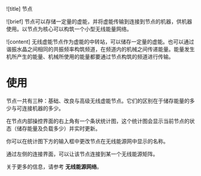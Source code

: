 ![title]
节点

![brief]
节点可以存储一定量的虚能，并将虚能传输到连接到节点的机器，供机器使用。以节点为核心可以构筑一个小型无线能量网络。

![content]
无线虚能节点作为虚能的中转站，可以储存一定量的虚能。也可以通过谐振水晶之间相同的共振频率构筑频道，在频道内的机械之间传递能量。能量发生机所产生的能量、机械所使用的能量都要通过节点构筑的频道进行传输。

# 使用

节点一共有三种：基础、改良与高级无线虚能节点。它们的区别在于储存能量的多少与可连接机器的多少。

在节点内部操控界面的右上角有一个条状统计图，这个统计图会显示当前节点的状态（储存能量及负载多少）并实时更新。

你可以在统计图下方的输入框中更改节点在无线能源网中显示的名称。

通过左侧的连接界面，可以让该节点连接到某一个无线能源矩阵。

关于更多的信息，请参考 __无线能源网络__。